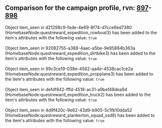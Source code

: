 ## Comparison for the campaign profile, rvn: [897](https://github.com/PRO100KatYT/FortniteProfileRevisions/tree/main/profiles/campaign/897%20campaign.json)-[898](https://github.com/PRO100KatYT/FortniteProfileRevisions/tree/main/profiles/campaign/898%20campaign.json)

Object item_seen in d21298c9-fade-4e69-8f74-d7cce6ed7380 (HomebaseNode:questreward_expedition_rowboat3) has been added to the item's attributes with the following value: `true`
<br><br>
Object item_seen in 92082755-a388-4aac-a5be-9e95884b363a (HomebaseNode:questreward_expedition_dirtbike3) has been added to the item's attributes with the following value: `true`
<br><br>
Object item_seen in 99c3ce19-038e-4562-aa4e-4538cac1ce2a (HomebaseNode:questreward_expedition_propplane3) has been added to the item's attributes with the following value: `true`
<br><br>
Object item_seen in defdf942-fffd-4518-ac31-a9bef48dea94 (HomebaseNode:questreward_expedition_truck2) has been added to the item's attributes with the following value: `true`
<br><br>
Object item_seen in 4d9f420c-9e62-43d9-b905-5c1fb10dda52 (HomebaseNode:questreward_plankerton_squad_ssd6) has been added to the item's attributes with the following value: `true`
<br><br>
